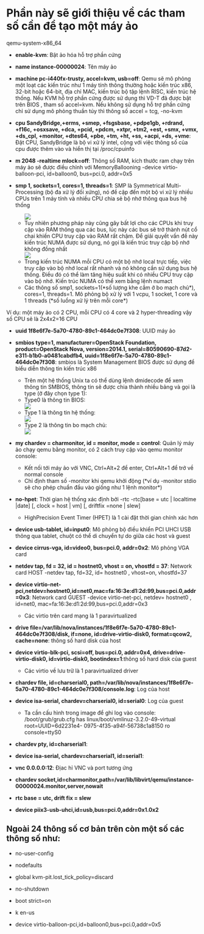# Phần này sẽ giới thiệu về các tham số cần để tạo một máy ảo



qemu-system-x86_64  

- **enable-kvm**: Bật ảo hóa hỗ trợ phần cứng

- **name instance-00000024**: Tên máy ảo

- **machine pc-i440fx-trusty, accel=kvm, usb=off**: Qemu sẽ mô phỏng một loạt các kiến trúc như 1 máy tính thông thường hoặc kiến trúc x86, 32-bit hoặc 64-bit, địa chỉ MAC, kiến trúc bộ tập lệnh RISC, kiến trúc hệ thống. Nếu KVM hỗ trợ phần cứng được sử dụng thì VD-T đã được bật trên BIOS , tham số accel=kvm. Nếu không sử dụng hỗ trợ phần cứng chỉ sử dụng mô phỏng thuần túy thì thông số accel = tcg, -no-kvm

- **cpu SandyBridge,+erms, +smep, +fsgsbase, +pdpe1gb, +rdrand, +f16c, +osxsave, +dca, +pcid, +pdcm, +xtpr, +tm2, +est, +smx, +vmx, +ds_cpl, +monitor, +dtes64, +pbe, +tm, +ht, +ss, +acpi, +ds, +vme**: Đặt CPU, SandyBridge là bộ vi xử lý intel, cộng với việc thông số của cpu được thêm vào và hiển thị tại /proc/cpuinfo

- **m 2048 -realtime mlock=off**: Thông số RAM, kích thước ram chạy trên máy ảo sẽ được điều chỉnh với MemoryBallooning -device virtio-balloon-pci, id=balloon0, bus=pci.0, addr=0x5

- **smp 1, sockets=1, cores=1, threads=1**: SMP là Symmetrical Multi-Processing (bộ đa xử lý đối xứng), nó đề cập đến một bộ vi xử lý nhiều CPUs trên 1 máy tính và nhiều CPU chia sẻ bộ nhớ thông qua bus hệ thống
<ul>
   <ul>
      
<img src="https://i.imgur.com/dfxsm3o.jpg">

<li>Tuy nhiên phương pháp này cũng gây bất lợi cho các CPUs khi truy cập vào RAM thông qua các bus, lúc này các bus sẽ trở thành nút cổ chai khiến CPU truy cập vào RAM rất chậm. Để giải quyết vấn đề này kiến trúc NUMA được sử dụng, nó gọi là kiến trúc truy cập bộ nhớ không đồng nhất</li>

<img src="https://i.imgur.com/EnPcFfo.jpg">

<li>Trong kiến trúc NUMA mỗi CPU có một bộ nhớ local trực tiếp, việc truy cập vào bộ nhớ local rất nhanh và nó không cần sử dụng bus hệ thống. Điều đó có thể làm tăng hiệu suất khi có nhiều CPU truy cập vào bộ nhớ. Kiến trúc NUMA có thể xem bằng lệnh numact</li>

<li>Các thông số smp1, sockets=1(*số lượng khe cắm ở bo mạch chủ*), cores=1, threads=1. Mô phỏng bộ xử lý với 1 vcpu, 1 socket, 1 core và 1 threads (*số luồng xử lý trên mỗi core*)</li>
</ul>
</ul>

Ví dụ: một máy ảo có 2 CPU, mỗi CPU có 4 core và 2 hyper-threading vậy số CPU sẽ là 2x4x2=16 CPU

- **uuid 1f8e6f7e-5a70-4780-89c1-464dc0e7f308**: UUID máy ảo

- **smbios type=1, manufacturer=OpenStack Foundation, product=OpenStack Nova, version=2014.1, serial=80590690-87d2-e311-b1b0-a0481cabdfb4, uuid=1f8e6f7e-5a70-4780-89c1-464dc0e7f308**: smbios là System Management BIOS được sử dụng để biểu diễn thông tin kiến trúc x86
<ul>
   <ul>
<li>Trên một hệ thống Unix ta có thể dùng lệnh dmidecode để xem thông tin SMBIOS, thông tin sẽ được chia thành nhiều bảng và gọi là type (ở đây chọn type 1):</li>

<li>Type0 là thông tin BIOS:</li>
<img src="https://i.imgur.com/qUJaAfp.jpg">

<li>Type 1 là thông tin hệ thống:</li>
<img src="https://i.imgur.com/3Yo2xDJ.jpg">

<li>Type 2 là thông tin bo mạch chủ:</li>
<img src="https://i.imgur.com/c3Op5VB.jpg">
</ul>
</ul>

- **my chardev = charmonitor, id = monitor, mode = control**: Quản lý máy ảo chạy qemu bằng monitor, có 2 cách truy cập vào qemu monitor console:
<ul>
  <ul>
    <li>Kết nối tới máy ảo với VNC, Ctrl+Alt+2 để enter, Ctrl+Alt+1 để trở về normal console</li>

   <li>Chỉ định tham số -monitor khi qemu khởi động (*ví dụ -monitor stdio sẽ cho  phép chuẩn đầu vào giống như 1 lệnh monitor*)</li>
  </ul>
</ul>

- **no-hpet**: Thời gian hệ thống xác định bởi -rtc -rtc[base = utc | localtime |date] [, clock = host | vm] [, driftfix =none | slew]
<ul>
  <ul>
     <li>HighPrecision Event Timer (HPET) là 1 cài đặt thời gian chính xác hơn</li>
  </ul>
</ul>

- **device usb-tablet, id=input0**: Mô phỏng bộ điều khiển PCI UHCI USB thông qua tablet, chuột có thể di chuyển tự do giữa các host và guest

- **device cirrus-vga, id=video0, bus=pci.0, addr=0x2**: Mô phỏng VGA card

- **netdev tap, fd = 32, id = hostnet0, vhost = on, vhostfd = 37**: Network card HOST -netdev tap, fd=32, id= hostnet0 , vhost=on, vhostfd=37

- **device virtio-net-pci,netdev=hostnet0,id=net0,mac=fa:16:3e:d1:2d:99,bus=pci.0,addr=0x3**: Network card GUEST  -device virtio-net-pci, netdev= hostnet0 , id=net0, mac=fa:16:3e:d1:2d:99,bus=pci.0,addr=0x3
<ul>
  <ul>
     <li>Các virtio trên card mạng là 1 paravirtualized</li>
   </ul>
   </ul>
   
     
- **drive file=/var/lib/nova/instances/1f8e6f7e-5a70-4780-89c1-464dc0e7f308/disk, if=none, id=drive-virtio-disk0, format=qcow2, cache=none**: thông số hard disk của host

- **device virtio-blk-pci, scsi=off, bus=pci.0, addr=0x4, drive=drive-virtio-disk0, id=virtio-disk0, bootindex=1**:thông số hard disk của guest
<ul>
  <ul>
     <li>Các virtio về lưu trữ là 1 paravirtualized driver</li>
   </ul>
   </ul>
     
- **chardev file, id=charserial0, path=/var/lib/nova/instances/1f8e6f7e-5a70-4780-89c1-464dc0e7f308/console.log**: Log của host

- **device isa-serial, chardev=charserial0, id=serial0**: Log của guest
<ul>
  <ul>
     <li>Ta cần cấu hình trong  image để ghi log vào console: /boot/grub/grub.cfg has linux/boot/vmlinuz-3.2.0-49-virtual root=UUID=6d2231e4-  0975-4f35-a94f-56738c1a8150 ro console=ttyS0</li>
   </ul>
   </ul>
     
- **chardev pty, id=charserial1**:

- **device isa-serial, chardev=charserial1, id=serial1**:

- **vnc 0.0.0.0:12**: Địac hỉ VNC và port tương ứng

- **chardev socket,id=charmonitor,path=/var/lib/libvirt/qemu/instance-00000024.monitor,server,nowait**

- **rtc base = utc, drift fix = slew**

- **device piix3-usb-uhci,id=usb,bus=pci.0,addr=0x1.0x2**

## Ngoài 24 thông số cơ bản trên còn một số các thông số như:

- no-user-config

- nodefaults

- global kvm-pit.lost_tick_policy=discard

- no-shutdown

- boot strict=on

- k en-us

- device virtio-balloon-pci,id=balloon0,bus=pci.0,addr=0x5


